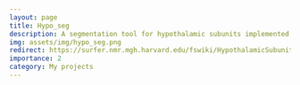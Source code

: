 ```yaml
---
layout: page
title: Hypo_seg
description: A segmentation tool for hypothalamic subunits implemented in FreeSurfer
img: assets/img/hypo_seg.png
redirect: https://surfer.nmr.mgh.harvard.edu/fswiki/HypothalamicSubunits
importance: 2
category: My projects
---
```

